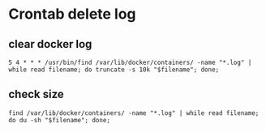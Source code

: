 # Crontab delete log

## clear docker log

````
5 4 * * * /usr/bin/find /var/lib/docker/containers/ -name "*.log" | while read filename; do truncate -s 10k "$filename"; done;
````

## check size
````
find /var/lib/docker/containers/ -name "*.log" | while read filename; do du -sh "$filename"; done;
````
